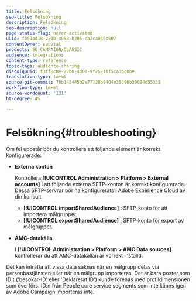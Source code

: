 ```yaml
---
title: Felsökning
seo-title: Felsökning
description: Felsökning
seo-description: null
page-status-flag: never-activated
uuid: fb51ad18-221b-4058-b206-ca2ca045c507
contentOwner: sauviat
products: SG_CAMPAIGN/CLASSIC
audience: integrations
content-type: reference
topic-tags: audience-sharing
discoiquuid: f3ff8c8e-22b0-4d61-9f26-11f5ca3bc0be
translation-type: tm+mt
source-git-commit: 70b143445b2e77128b9404e35d96b39694d55335
workflow-type: tm+mt
source-wordcount: '131'
ht-degree: 4%

---
```



# Felsökning{#troubleshooting}

Om fel uppstår bör du kontrollera att följande element är korrekt konfigurerade:

* **Externa konton**

   Kontrollera **[!UICONTROL Administration > Platform > External accounts]** i att följande externa SFTP-konton är korrekt konfigurerade. Dessa SFTP-servrar bör ha konfigurerats i Adobe Experience Cloud av din konsult.

   * **[!UICONTROL importSharedAudience]** : SFTP-konto för att importera målgrupper.
   * **[!UICONTROL exportSharedAudience]** : SFTP-konto för export av målgrupper.

* **AMC-datakälla**

   I **[!UICONTROL Administration > Platform > AMC Data sources]** kontrollerar du att AMC-datakällan är korrekt inställd.

Det kan inträffa att vissa data saknas när en målgrupp delas via personbastjänsten eller när en målgrupp importeras. Det är bara poster som ID:t (&#39;besökar-ID&#39; eller &#39;Deklarerat ID&#39;) kunde förenas med profildimensionen som överförs. ID:n från People core service segments som inte känns igen av Adobe Campaign importeras inte.
